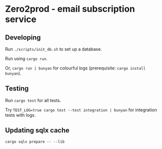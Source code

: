 # Zero2prod - email subscription service

## Developing

Run `./scripts/init_db.sh` to set up a database.

Run using `cargo run`.

Or, `cargo run | bunyan` for colourful logs (prerequisite: `cargo install bunyan`).

## Testing

Run `cargo test` for all tests.

Try `TEST_LOG=true cargo test --test integration | bunyan` for integration tests with logs.

## Updating sqlx cache

`cargo sqlx prepare -- --lib`
